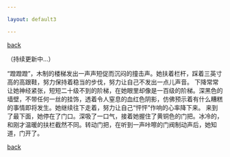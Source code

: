 ```yaml
---

layout: default3

---
```


<p style="text-align:left"><a href="../index.html">back</a></p>

（持续更新中...）

“蹬蹬蹬”，木制的楼梯发出一声声短促而沉闷的撞击声。她扶着栏杆，踩着三英寸高的高跟鞋，努力保持着稳当的步伐，努力让自己不发出一点儿声音。
下降常常让她神经紧张，短短二十级不到的阶梯，在她眼里却像是一百级的阶梯。深黑色的墙壁，不带任何一丝的挂饰，透着令人窒息的血红色阴影，仿佛预示着有什么糟糕的事情即将发生。她继续往下走着，努力让自己“怦怦”作响的心率降下来。
来到了最下面，她停在了门口。深吸了一口气，接着她握住了黄铜色的门把。冰冷的，和刚才温暖的扶栏截然不同。转动门把，在听到一声咔嚓的门阀制动声后，她知道，门开了。
  

<p style="text-align:left"><a href="../index.html">back</a></p>




